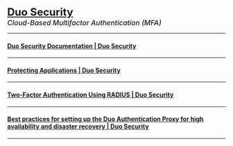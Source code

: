 
<div style="font-size:24px; font-weight:700;">
	<a href="https://duo.com/" rel="nofollow" class="rich-diff-level-zero">Duo Security</a>
</div>
<div style="font-size:16px; font-weight:500; font-style:italic;">
	Cloud-Based Multifactor Authentication (MFA)
</div>

***

#### [Duo Security Documentation | Duo Security](https://duo.com/docs)

***

#### [Protecting Applications | Duo Security](https://duo.com/docs/protecting-applications)

***

#### [Two-Factor Authentication Using RADIUS | Duo Security](https://duo.com/docs/radius)

***

#### [Best practices for setting up the Duo Authentication Proxy for high availability and disaster recovery | Duo Security](https://help.duo.com/s/article/authentication-proxy-availability?language=en_US)

***